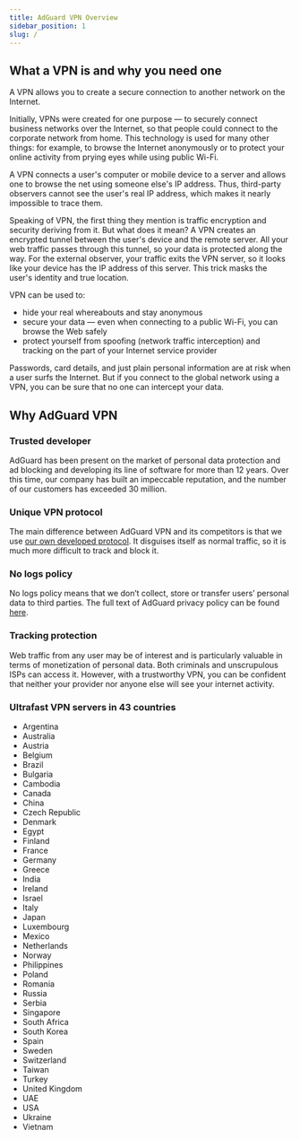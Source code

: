 ```yaml
---
title: AdGuard VPN Overview
sidebar_position: 1
slug: /
---
```


## What a VPN is and why you need one

A VPN allows you to create a secure connection to another network on the Internet.

Initially, VPNs were created for one purpose — to securely connect business networks over the Internet, so that people could connect to the corporate network from home. This technology is used for many other things: for example, to browse the Internet anonymously or to protect your online activity from prying eyes while using public Wi-Fi. 

A VPN connects a user's computer or mobile device to a server and allows one to browse the net using someone else's IP address. Thus, third-party observers cannot see the user's real IP address, which makes it nearly impossible to trace them. 

Speaking of VPN, the first thing they mention is traffic encryption and security deriving from it. But what does it mean? A VPN creates an encrypted tunnel between the user's device and the remote server. All your web traffic passes through this tunnel, so your data is protected along the way. For the external observer, your traffic exits the VPN server, so it looks like your device has the IP address of this server. This trick masks the user's identity and true location.

VPN can be used to:

* hide your real whereabouts and stay anonymous
* secure your data — even when connecting to a public Wi-Fi, you can browse the Web safely
* protect yourself from spoofing (network traffic interception) and tracking on the part of your Internet service provider

Passwords, card details, and just plain personal information are at risk when a user surfs the Internet. But if you connect to the global network using a VPN, you can be sure that no one can intercept your data.

## Why AdGuard VPN

### Trusted developer
AdGuard has been present on the market of personal data protection and ad blocking and developing its line of software for more than 12 years. Over this time, our company has built an impeccable reputation, and the number of our customers has exceeded 30 million.

### Unique VPN protocol
The main difference between AdGuard VPN and its competitors is that we use [our own developed protocol](/general/adguard-vpn-protocol.mdx). It disguises itself as normal traffic, so it is much more difficult to track and block it.

### No logs policy
No logs policy means that we don’t collect, store or transfer users’ personal data to third parties. The full text of AdGuard privacy policy can be found [here](https://adguard-vpn.com/en/privacy.html).

### Tracking protection
Web traffic from any user may be of interest and is particularly valuable in terms of monetization of personal data. Both criminals and unscrupulous ISPs can access it. However, with a trustworthy VPN, you can be confident that neither your provider nor anyone else will see your internet activity.

### Ultrafast VPN servers in 43 countries

* Argentina
* Australia
* Austria
* Belgium
* Brazil
* Bulgaria
* Cambodia
* Canada
* China
* Czech Republic
* Denmark
* Egypt
* Finland
* France
* Germany
* Greece
* India
* Ireland
* Israel
* Italy
* Japan
* Luxembourg
* Mexico
* Netherlands
* Norway
* Philippines
* Poland
* Romania
* Russia
* Serbia
* Singapore
* South Africa
* South Korea
* Spain
* Sweden
* Switzerland
* Taiwan
* Turkey
* United Kingdom
* UAE
* USA
* Ukraine
* Vietnam